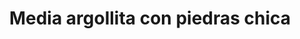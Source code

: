 ---
title: Media argollita con piedras chica
date: 
draft: false

# descripcion
description : Media argollita con piedras chica

materials: Plata 925

color: Plateado

dimensions: 0,9cm

code: 01-04-0138

type: "Aros"

categories: []

# Images
# first image will be shown in the product page
images:
  # - image: "images/path_to_image"
  # La ubicacion de las imagenes es imagenes/Aros/Aros.Piedras/01-04-0138-media-argollita-con-piedras-chica
  - image: "./images/aros/piedras/01-04-0138-media-argollita-con-piedras-chica_a.jpeg"
  - image: "./images/aros/piedras/01-04-0138-media-argollita-con-piedras-chica_b.jpeg"
---
